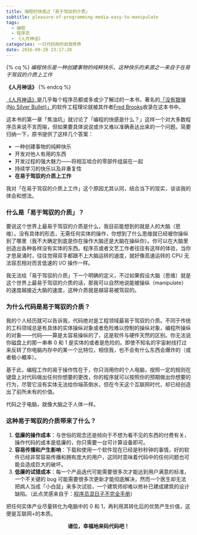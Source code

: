 ```yaml
---
title: 编程的快感之「易于驾驭的介质」
subtitle: pleasure-of-programming-media-easy-to-manipulate
tags:
  - 编程
  - 程序员
  - 《人月神话》
categories: 一只代码狗的自我修养
date: 2016-09-20 23:17:20
---
```

{% cq %} 
_编程快乐是一种创建事物的纯粹快乐，这种快乐的来源之一来自于在易于驾驭的介质上工作_

**《人月神话》**
{% endcq %}

[《人月神话》](https://book.douban.com/subject/1102259/)是几乎每个程序员都或多或少了解过的一本书，著名的[「没有银弹(No Silver Bullet)」](https://en.wikipedia.org/wiki/No_Silver_Bullet)的软件工程理论就被其作者[Fred Brooks](https://en.wikipedia.org/wiki/Fred_Brooks)收录在这本书中。

这本书的第一章「焦油坑」就讨论了「编程的快感是什么？」这样一个对大多数程序员来说不言而喻，但如果要具体说说或许又难以准确表达出来的一个问题。简要归纳一下，原书提供了这样几个答案：
<!-- more -->
- 一种创建事物的纯粹快乐
- 开发对他人有用的东西
- 开发过程的强大魅力——将相互啮合的零部件组装在一起
- 持续学习的快乐以及非重复性
- **在易于驾驭的介质上工作**

我对「在易于驾驭的介质上工作」这个原因尤其认同，结合当下的现实，谈谈我的体会和想法。

### 什么是「易于驾驭的介质」？

要说这个世界上最易于驾驭的介质是什么，我目前能想到的就是人的大脑（思维）。没有具体的形态，无需任何实体的操作，你想到了什么思维就已经被你操纵到了哪里（我不大确定到底是你在操作大脑还是大脑在操纵你）。你可以在大脑里创造出各种各样没有实体的东西。程序员或者文艺工作者往往有这样的体验，当你才思泉涌时，往往觉得双手都跟不上大脑运转的速度，就好像高速运转的 CPU 无法容忍相对而言低速的 I/O 操作一样。

我无法给「易于驾驭的介质」下一个明确的定义，不过如果假设大脑（思维）就是这个世界上最易于驾驭的介质的话，那我可以自然地说能被操纵（manipulate）的速度越接近大脑的速度，这种介质就是越容易被驾驭的。

### 为什么代码是易于驾驭的介质？

我的个人经历就可以告诉我，代码绝对是工程领域最易于驾驭的介质。不同于传统的工科领域总是有具体的实体操纵对象或者危险难以控制的操纵对象，编程所操纵的对象——代码——算是太容易操纵的了，这是软件与硬件天然的区别。你无法说你磁盘上的那一串串 0 和 1 是实体的或者是危险的。即使不知名的宇宙射线打过来反转了你电脑内存中的某一个比特位，相信我，也不会有什么东西会爆炸的（或者极小概率）。

基于此，编程工作的易于操作性在于，你只消用你的个人电脑，按照一定的规则在键盘上对代码做出任何你想要的更改，你的程序就可以按照你的预期做出你想要的行为，尽管它没有实体无法给你端茶倒水，但在今天这个互联网时代，却已经创造出了前所未有的价值。

代码之于电脑，就像大脑之于人体一样。

### 这种易于驾驭的介质带来了什么？

1. **低廉的操作成本**：与世俗的观念还是倾向于不想为看不见的东西的付费有关，操作代码的成本是低廉的，你只需要一台可计算设备即可。
2. **容易传播和产生影响**：下载和使用一个软件现在已经是秒秒钟的事情，好的软件已经非常容易传播和拥有庞大的用户，这同时意味着代码中的任何问题也可能会造成巨大的破坏。
3. **低廉的试错成本**：每一个产品迭代可能需要很多次才能达到用户满意的标准，一个不关键的 bug 可能需要很多次更新才能彻底解决，然而一个医生却无法把病人当成「小白鼠」来多次试验，一个建筑师却难以修补已建成建筑的设计缺陷。（此点灵感来自于：[程序员混日子不完全手册](https://zhuanlan.zhihu.com/p/19690214)）

把任何实体产业尽量转化为电脑中的 0 和 1，再利用其转化后的优势产生价值，这便是互联网+的本质。
<br />

<center><b>诸位，幸福地来码代码吧！</b></center>

